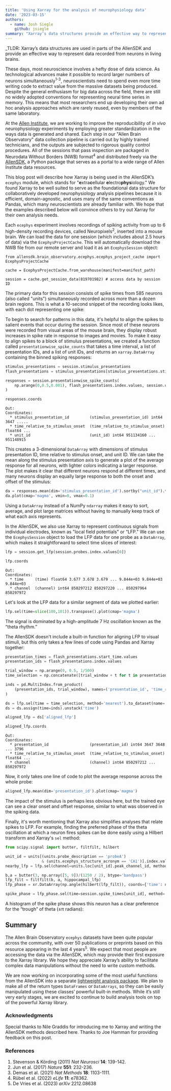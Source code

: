 ```yaml
---
title: 'Using Xarray for the analysis of neurophysiology data'
date: '2023-03-15'
authors:
  - name: Josh Siegle
    github: jsiegle
summary: "Xarray’s data structures provide an effective way to represent data recorded from neurons in living brains"
---
```


_TLDR:  Xarray’s data structures are used in parts of the AllenSDK and provide an effective way to represent data recorded from neurons in living brains.

These days, most neuroscience involves a hefty dose of data science. As technological advances make it possible to record larger numbers of neurons simultaneously<sup>1-3</sup>, neuroscientists need to spend even more time writing code to extract value from the massive datasets being produced. Despite the general enthusiasm for big data across the field, there are still no widely adopted conventions for representing neural time series in memory. This means that most researchers end up developing their own ad hoc analysis approaches which are rarely reused, even by members of the same laboratory.

At the [Allen Institute](https://alleninstitute.org/division/brain-science/), we are working to improve the reproducibility of *in vivo* neurophysiology experiments by employing greater standardization in the ways data is generated and shared. Each step in our "Allen Brain Observatory" data collection pipeline is carried out by highly trained technicians, and the outputs are subjected to rigorous quality control procedures. All of the sessions that pass inspection are packaged in Neurodata Without Borders (NWB) format<sup>4</sup> and distributed freely via the [AllenSDK](https://allensdk.readthedocs.io), a Python package that serves as a portal to a wide range of Allen Institute data resources. 

This blog post will describe how Xarray is being used in the AllenSDK’s `ecephys` module, which stands for "**e**xtra**c**ellular **e**lectro**phys**iology." We found Xarray to be well suited to serve as the foundational data structure for collaboratively developed neurophysiology analysis pipelines because it is efficient, domain-agnostic, and uses many of the same conventions as Pandas, which many neuroscientists are already familiar with. We hope that the examples described below will convince others to try out Xarray for their own analysis needs.

Each `ecephys` experiment involves recordings of spiking activity from up to 6 high-density recording devices, called Neuropixels<sup>2</sup>, inserted into a mouse brain. We can load the data for one session (which includes about 2.5 hours of data) via the `EcephysProjectCache`. This will automatically download the NWB file from our remote server and load it as an `EcephysSession` object:

```
from allensdk.brain_observatory.ecephys.ecephys_project_cache import EcephysProjectCache

cache = EcephysProjectCache.from_warehouse(manifest=manifest_path)

session = cache.get_session_data(819701982) # access data by session ID
```

The primary data for this session consists of spike times from 585 neurons (also called "units") simultaneously recorded across more than a dozen brain regions. This is what a 10-second snippet of the recording looks likes, with each dot representing one spike:

<!-- TODO: add figure 1 -->

To begin to search for patterns in this data, it's helpful to align the spikes to salient events that occur during the session. Since most of these neurons were recorded from visual areas of the mouse brain, they display robust increases in spike rate in response to images and movies. To make it easy to align spikes to a block of stimulus presentations, we created a function called `presentationwise_spike_counts` that takes a time interval, a list of presentation IDs, and a list of unit IDs, and returns an `xarray.DataArray` containing the binned spiking responses:

```python
stimulus_presentations = session.stimulus_presentations
flash_presentations = stimulus_presentations[stimulus_presentations.stimulus_name == 'flashes']

responses = session.presentationwise_spike_counts(
    np.arange(0,0.5,0.001), flash_presentations.index.values, session.units.index.values
)

responses.coords
```

```
Out:
Coordinates:
  * stimulus_presentation_id         (stimulus_presentation_id) int64 3647 .....
  * time_relative_to_stimulus_onset  (time_relative_to_stimulus_onset) float64 ...
  * unit_id                          (unit_id) int64 951134160 ... 951148915
```

This creates a 3-dimensional `DataArray` with dimensions of stimulus presentation ID, time relative to stimulus onset, and unit ID. We can take the mean along the stimulus presentation axis to generate a plot of the average response for all neurons, with lighter colors indicating a larger response. The plot makes it clear that different neurons respond at different times, and many neurons display an equally large response to both the onset and offset of the stimulus:

```python
da = responses.mean(dim='stimulus_presentation_id').sortby("unit_id").transpose()
da.plot(cmap='magma', vmin=0, vmax=0.1)
```
<!-- TODO: add figure 2 -->

Using a `DataArray` instead of a NumPy `ndarray` makes it easy to sort, average, and plot large matrices without having to manually keep track of what each axis represents. 

In the AllenSDK, we also use Xarray to represent continuous signals from individual electrodes, known as "local field potentials" or “LFP.” We can use the `EcephysSession` object to load the LFP data for one probe as a `DataArray`, which makes it straightforward to select time slices of interest:

```python
lfp = session.get_lfp(session.probes.index.values[0])

lfp.coords
```

```
Out:
Coordinates:
  * time     (time) float64 3.677 3.678 3.679 ... 9.844e+03 9.844e+03 9.844e+03
  * channel  (channel) int64 850297212 850297220 ... 850297964 850297972
```

Let's look at the LFP data for a similar segment of data we plotted earlier:

```python
lfp.sel(time=slice(100,101)).transpose().plot(cmap='magma')
```
<!-- TODO: add figure 3 -->

The signal is dominated by a high-amplitude 7 Hz oscillation known as the “theta rhythm.”

The AllenSDK doesn't include a built-in function for aligning LFP to visual stimuli, but this only takes a few lines of code using Pandas and Xarray together:

```python
presentation_times = flash_presentations.start_time.values
presentation_ids = flash_presentations.index.values

trial_window = np.arange(0, 0.5, 1/500)
time_selection = np.concatenate([trial_window + t for t in presentation_times])

inds = pd.MultiIndex.from_product(
    (presentation_ids, trial_window), names=('presentation_id', 'time_relative_to_stimulus_onset')
)

ds = lfp.sel(time = time_selection, method='nearest').to_dataset(name='aligned_lfp')
ds = ds.assign(time=inds).unstack('time')

aligned_lfp = ds['aligned_lfp']

aligned_lfp.coords
```

```
Out:
Coordinates:
  * presentation_id                  (presentation_id) int64 3647 3648 ... 3796
  * time_relative_to_stimulus_onset  (time_relative_to_stimulus_onset) float64 ...
  * channel                          (channel) int64 850297212 ... 850297972
```

Now, it only takes one line of code to plot the average response across the whole probe:

```python
aligned_lfp.mean(dim='presentation_id').plot(cmap='magma')
```
<!-- TODO: add figure 4 -->

The impact of the stimulus is perhaps less obvious here, but the trained eye can see a clear onset and offset response, similar to what was observed in the spiking data.

Finally, it's worth mentioning that Xarray also simplifies analyses that relate spikes to LFP. For example, finding the preferred phase of the theta oscillation at which a neuron fires spikes can be done easily using a Hilbert transform and Xarray's `sel` method:

```python
from scipy.signal import butter, filtfilt, hilbert

unit_id = units[(units.probe_description == 'probeA')
            	& (units.ecephys_structure_acronym == 'CA1')].index.values[26]
nearby_lfp = lfp.sel(channel=units.loc[unit_id].peak_channel_id, method='nearest')

b,a = butter(3, np.array([5, 9])/(1250 / 2), btype='bandpass')
lfp_filt = filtfilt(b, a, hippocampal_lfp)
lfp_phase = xr.DataArray(np.angle(hilbert(lfp_filt)), coords={'time': nearby_lfp.time})

spike_phase = lfp_phase.sel(time=session.spike_times[unit_id], method='nearest')
```

A histogram of the spike phase shows this neuron has a clear preference for the “trough” of theta (±π radians):

<!-- TODO: add figure 5 -->

## Summary

The Allen Brain Observatory `ecephys` datasets have been quite popular across the community, with over 50 publications or preprints based on this resource appearing in the last 4 years<sup>5</sup>. We expect that most people are accessing the data via the AllenSDK, which may provide their first exposure to the Xarray library. We hope they appreciate Xarray’s ability to facilitate complex data manipulations without the need to write custom methods.

We are now working on incorporating some of the most useful functions from the AllenSDK into a separate [lightweight analysis package](https://github.com/allenneuraldynamics/aind-ephys-utils). We plan to make all of the return types `DataFrames` or `DataArrays`, so they can be easily manipulated using these classes’ powerful built-in methods. While it’s still very early stages, we are excited to continue to build analysis tools on top of the powerful Xarray library.


### Acknowledgments

Special thanks to Nile Graddis for introducing me to Xarray and writing the AllenSDK methods described here. Thanks to Joe Hamman for providing feedback on this post.

### References

1. Stevenson & Körding (2011) *Nat Neurosci* **14**: 139-142.
2. Jun et al. (2017) *Nature* **551**: 232-236.
3. Demas et al. (2021) *Nat Methods* **18**: 1103-1111.
4. Rübel et al. (2022) *eLife* **11**: e78362.
5. De Vries et al. (2023) *arXiv* 2212.08638




